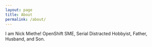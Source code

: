 ```yaml
---
layout: page
title: About
permalink: /about/
---
```


I am Nick Miethe! OpenShift SME, Serial Distracted Hobbyist, Father, Husband, and Son.
